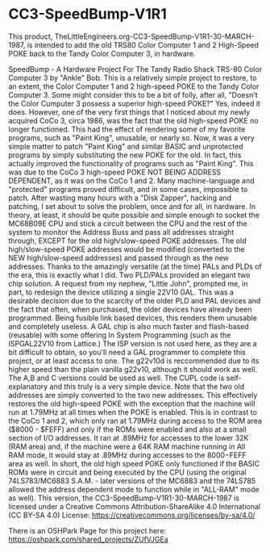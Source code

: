 # CC3-SpeedBump-V1R1
This product, TheLittleEngineers.org-CC3-SpeedBump-V1R1-30-MARCH-1987, is intended to add the old TRS80 Color Computer 1 and 2 High-Speed POKE back to the Tandy Color Computer 3, in hardware.

SpeedBump - A Hardware Project For The Tandy Radio Shack TRS-80 Color Computer 3 by "Ankle" Bob. This is a relatively simple project to restore, to an extent, the Color Computer 1 and 2 high-speed POKE to the Tandy Color Computer 3. Some might consider this to be a bit of folly, after all, "Doesn't the Color Cumputer 3 possess a superior high-speed POKE?" Yes, indeed it does. However, one of the very first things that I noticed about my newly acquired CoCo 3, circa 1986, was the fact that the old high-speed POKE no longer functioned. This had the effect of rendering some of my favorite programs, such as "Paint King", unusable, or nearly so. Now, it was a very simple matter to patch "Paint King" and similar BASIC and unprotected programs by simply substituting the new POKE for the old. In fact, this actually improved the functionality of programs such as "Paint King". This was due to the CoCo 3 high-speed POKE NOT BEING ADDRESS DEPENDENT, as it was on the CoCo 1 and 2. Many machine-language and "protected" programs proved difficult, and in some cases, impossible to patch. After wasting many hours with a "Disk Zapper", hacking and patching, I set about to solve the problem, once and for all, in hardware. In theory, at least, it should be quite possible and simple enough to socket the MC68B09E CPU and stick a circuit between the CPU and the rest of the system to monitor the Address Buss and pass all addresses straight through, EXCEPT for the old high/slow-speed POKE addresses. The old high/slow-speed POKE addresses would be modified (converted to the NEW high/slow-speed addresses) and passed through as the new addresses. Thanks to the amazingly versatile (at the time) PALs and PLDs of the era, this is exactly what I did. Two PLD/PALs provided an elegant two chip solution. A request from my nephew, "Little John", prompted me, in part, to redesign the device utilizing a single 22V10 GAL. This was a desirable decision due to the scarcity of the older PLD and PAL devices and the fact that often, when purchased, the older devices have already been programmed. Being fusible link based devices, this renders them unusable and completely useless. A GAL chip is also much faster and flash-based (reusable) with some offering In System Programming (such as the ISPGAL22V10 from Lattice.) The ISP version is not used here, as they are a bit difficult to obtain, so you'll need a GAL programmer to complete this project, or at least access to one. The g22v10d is reccommended due to its higher speed than the plain vanilla g22v10, although it should work as well. The A,B and C versions could be used as well. The CUPL code is self-explanatory and this truly is a very simple device. Note that the two old addresses are simply converted to the two new addresses. This effectively restores the old high-speed POKE with the exception that the machine will run at 1.79MHz at all times when the POKE is enabled. This is in contrast to the CoCo 1 and 2, which only ran at 1.79MHz during access to the ROM area ($8000 - $FEFF) and only if the ROMs were enabled and also at a small section of I/O addresses. It ran at .89MHz for accesses to the lower 32K (RAM area) and, if the machine were a 64K RAM machine running in All RAM mode, it would stay at .89MHz during accesses to the $8000-$FEFF area as well. In short, the old high speed POKE only functioned if the BASIC ROMs were in circuit and being executed by the CPU (using the original 74LS783/MC6883 S.A.M. - later versions of the MC6883 and the 74LS785 allowed the address dependent mode to function while in "ALL-RAM" mode as well). This version, the CC3-SpeedBump-V1R1-30-MARCH-1987 is licensed under a Creative Commons Attribution-ShareAlike 4.0 International (CC BY-SA 4.0) License: https://creativecommons.org/licenses/by-sa/4.0/

There is an OSHPark Page for this project here: https://oshpark.com/shared_projects/ZUfVJGEa
